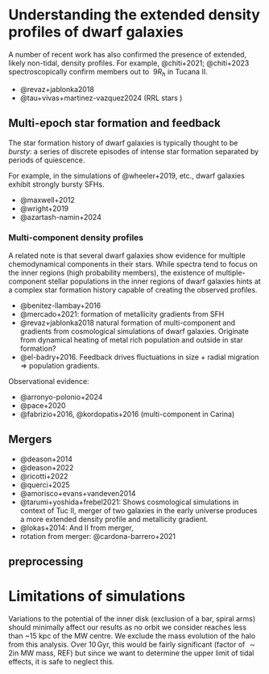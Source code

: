 # Understanding the extended density profiles of dwarf galaxies

A number of recent work has also confirmed the presence of extended, likely non-tidal, density profiles. For example, @chiti+2021; @chiti+2023 spectroscopically confirm members out to $~9 R_h$ in Tucana II.  

- @revaz+jablonka2018
- @tau+vivas+martinez-vazquez2024 (RRL stars )

## Multi-epoch star formation and feedback

The star formation history of dwarf galaxies is typically thought to be *bursty*: a series of discrete episodes of intense star formation separated by periods of quiescence. 

For example, in the simulations of @wheeler+2019, etc., dwarf galaxies exhibit strongly bursty SFHs. 

- @maxwell+2012
- @wright+2019
- @azartash-namin+2024

### Multi-component density profiles

A related note is that several dwarf galaxies show evidence for multiple chemodynamical components in their stars. While spectra tend to focus on the inner regions (high probability members), the existence of multiple-component stellar populations in the inner regions of dwarf galaxies hints at a complex star formation history capable of creating the observed profiles.

- @benitez-llambay+2016
- @mercado+2021: formation of metallicity gradients from SFH 
- @revaz+jablonka2018 natural formation of multi-component and gradients from cosmological simulations of dwarf galaxies. Originate from dynamical heating of metal rich population and outside in star formation?
- @el-badry+2016. Feedback drives fluctuations in size + radial migration => population gradients.

Observational evidence:

- @arronyo-polonio+2024
- @pace+2020
- @fabrizio+2016, @kordopatis+2016 (multi-component in Carina)

## Mergers

- @deason+2014
- @deason+2022
- @ricotti+2022
- @querci+2025
- @amorisco+evans+vandeven2014
- @tarumi+yoshida+frebel2021: Shows cosmological simulations in context of Tuc II, merger of two galaxies in the early universe produces a more extended density profile and metallicity gradient.
- @lokas+2014: And II from merger, 
- rotation from merger: @cardona-barrero+2021



## preprocessing



# Limitations of simulations

Variations to the potential of the inner disk (exclusion of a bar, spiral arms) should minimally affect our results as no orbit we consider reaches less than ~15 kpc of the MW centre. We exclude the mass evolution of the halo from this analysis. Over $10\,$Gyr, this would be fairly significant (factor of $\sim 2$in MW mass, REF) but since we want to determine the upper limit of tidal effects, it is safe to neglect this. 
